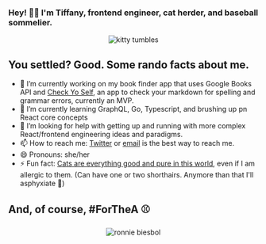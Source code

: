 ### Hey! 👋🏽 I'm Tiffany, frontend engineer, cat herder, and baseball sommelier.

<div align="center">
  <img src="assets/crazy-kitty.gif" alt="kitty tumbles" />
</div>

## You settled? Good. Some rando facts about me.
- 🔭 I’m currently working on my book finder app that uses Google Books API and [Check Yo Self](https://check-yoself.app/), an app to check your markdown for spelling and grammar errors, currently an MVP.
- 🌱 I’m currently learning GraphQL, Go, Typescript, and brushing up pn React core concepts
- 🤔 I’m looking for help with getting up and running with more complex React/frontend engineering ideas and paradigms.
- 📫 How to reach me: [Twitter](https://twitter.com/tiffanywhitedev) or <a href="mailto:tiffany@tiffanyrwhite.com">email</a> is the best way to reach me.
- 😄 Pronouns: she/her
- ⚡ Fun fact: [Cats are everything good and pure in this world](https://twhite96.github.io/v2/offline.html), even if I am allergic to them. (Can have one or two shorthairs. Anymore than that I'll asphyxiate 🙁)

## And, of course, #ForTheA ⚾️
<div align="center">
  <img src="https://p179.p0.n0.cdn.getcloudapp.com/items/nOueyBKY/ronnie%20(1).gif" alt="ronnie biesbol" />
</div>